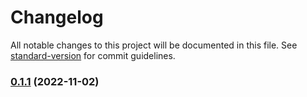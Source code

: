 # Changelog

All notable changes to this project will be documented in this file. See [standard-version](https://github.com/conventional-changelog/standard-version) for commit guidelines.

### [0.1.1](https://github.com/OpenZer0/type-chef-di/compare/v0.1.0...v0.1.1) (2022-11-02)
